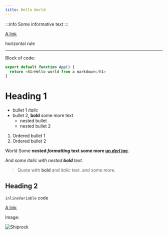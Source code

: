 ```yaml
---
title: Hello World
---
```


:::info
Some informative text
:::

[A link](https://google.com/ "Googl Title")

horizontal rule

---------------

Block of code:

```js
export default function App() {
  return <h1>Hello world from a markdown</h1>
}
```

# Heading 1 

 - bullet 1 *italic*
 - bullet 2, **bold** some more text
    - nested bullet
    - nested bullet 2

1. Ordered bullet 1
2. Ordered bullet 2

World Some **nested *formatting* text some more <u>un *derl* ine</u>**.

And *some italic with nested **bold** text*.

> Quote with **bold** and *italic* text.
> and some more.

## Heading 2

`inlineVariable` code

[A link](https://google.com/ "Googl Title")

Image:

![Shiprock](https://web-dev.imgix.net/image/admin/OIF2VcXp8P6O7tQvw53B.jpg)
